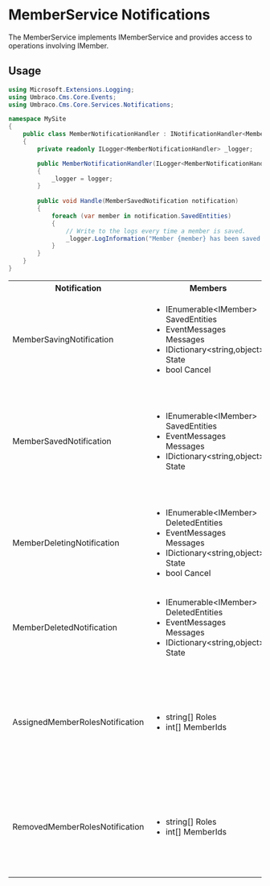 # MemberService Notifications

The MemberService implements IMemberService and provides access to operations involving IMember.

## Usage

```C#
using Microsoft.Extensions.Logging;
using Umbraco.Cms.Core.Events;
using Umbraco.Cms.Core.Services.Notifications;

namespace MySite
{
    public class MemberNotificationHandler : INotificationHandler<MemberSavedNotification>
    {
        private readonly ILogger<MemberNotificationHandler> _logger;

        public MemberNotificationHandler(ILogger<MemberNotificationHandler> logger)
        {
            _logger = logger;
        }
        
        public void Handle(MemberSavedNotification notification)
        {
            foreach (var member in notification.SavedEntities)
            {
                // Write to the logs every time a member is saved.
                _logger.LogInformation("Member {member} has been saved and notification published!", member.Name);
            }
        }
    }
}
```

<table>
  <tr>
    <th>Notification</th>
    <th>Members</th>
    <th>Description</th>
  </tr>

  <tr>
    <td>MemberSavingNotification</td>
    <td>
      <ul>
        <li>IEnumerable&ltIMember&gt SavedEntities</li>
        <li>EventMessages Messages</li>
        <li>IDictionary&ltstring,object&gt State</li>
        <li>bool Cancel</li>
      </ul>
    </td>
    <td>
    Published when MemberService.Saving is called in the API.<br/>
    NOTE: It can be skipped completely if the parameter "raiseEvents" is set to false during the Save method call (true by default).<br/>
    SavedEntities: Gets the collection of IMember objects being saved.
    </td>
  </tr>

  <tr>
    <td>MemberSavedNotification</td>
    <td>
      <ul>
        <li>IEnumerable&ltIMember&gt SavedEntities</li>
        <li>EventMessages Messages</li>
        <li>IDictionary&ltstring,object&gt State</li>
      </ul>
    </td>
    <td>
    Published when MemberService.Save is called in the API and after data has been persisted.<br/>
    NOTE: It can be skipped completely if the parameter "raiseEvents" is set to false during the Save method call (true by default).<br/>
    <em>NOTE: <a href="determining-new-entity.md">See here on how to determine if the entity is brand new</a></em><br />
    SavedEntities: Gets the saved collection of IMember objects.
    </td>
  </tr>

  <tr>
    <td>MemberDeletingNotification</td>
    <td>
      <ul>
        <li>IEnumerable&ltIMember&gt DeletedEntities</li>
        <li>EventMessages Messages</li>
        <li>IDictionary&ltstring,object&gt State</li>
        <li>bool Cancel</li>
      </ul>
    </td>
    <td>
    Published when MemberService.Delete, and MemberService.DeleteMembersOfType are called in the API.<br/>
    DeletedEntities: Gets the collection of IMember objects being deleted.
    </td>
  </tr>

  <tr>
    <td>MemberDeletedNotification</td>
    <td>
      <ul>
        <li>IEnumerable&ltIMember&gt DeletedEntities</li>
        <li>EventMessages Messages</li>
        <li>IDictionary&ltstring,object&gt State</li>
      </ul>
    </td>
    <td>
      Published when MemberService.Delete, and MemberService.DeleteMembersOfType are called in the API, after the members has been deleted.<br/>
      DeletedEntities: Gets the collection of deleted IMember objects.
    </td>
  </tr>

  <tr>
    <td>AssignedMemberRolesNotification</td>
    <td>
      <ul>
        <li>string[] Roles</li>
        <li>int[] MemberIds</li>
      </ul>
    </td>
    <td>
    Published when MemberService.AssignRoles, and MemberService.ReplaceRoles are called in the API.
      <ol>
        <li>Roles: Collection of role names being assigned.</li>
        <li>MemberIds: Collection of Ids of the members the roles are being assigned to.</li>
      </ol>
    </td>
  </tr>

  <tr>
    <td>RemovedMemberRolesNotification</td>
    <td>
      <ul>
        <li>string[] Roles</li>
        <li>int[] MemberIds</li>
      </ul>
    </td>
    <td>
    Published when MemberService.DissociateRoles are being called in the API.
    <ol>
        <li>Roles: Collection of role names being removed.</li>
        <li>MemberIds: Collection of Ids of the members the roles are being removed from.</li>
      </ol>
    </td>
  </tr>
</table>
